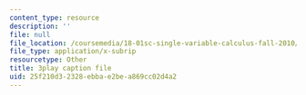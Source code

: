 ```yaml
---
content_type: resource
description: ''
file: null
file_location: /coursemedia/18-01sc-single-variable-calculus-fall-2010/25f210d32328ebbae2bea869cc02d4a2_--lPz7VFnKI.srt
file_type: application/x-subrip
resourcetype: Other
title: 3play caption file
uid: 25f210d3-2328-ebba-e2be-a869cc02d4a2
---
```

